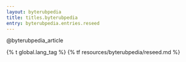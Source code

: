 ```yaml
---
layout: byterubpedia
title: titles.byterubpedia
entry: byterubpedia.entries.reseed
---
```


@byterubpedia_article

{% t global.lang_tag %}
{% tf resources/byterubpedia/reseed.md %}
